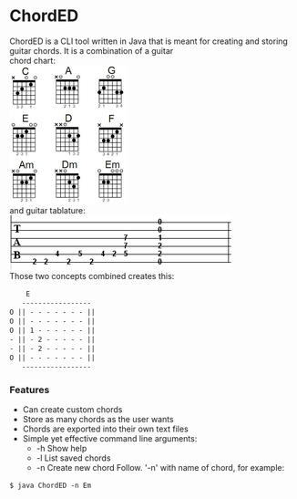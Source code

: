 # ChordED

ChordED is a CLI tool written in Java that is meant for creating and storing guitar chords. It is a combination of a guitar  
chord chart:    
![chart](chart.png)  
and guitar tablature:  
![tab](tab.png)  
Those two concepts combined creates this:  
```
	E  
   -----------------    
O || - - - - - - - ||  
O || - - - - - - - ||    
O || 1 - - - - - - ||  
- || - 2 - - - - - ||       
- || - 2 - - - - - ||  
O || - - - - - - - ||    
   -----------------
```
 ### Features
 * Can create custom chords
 * Store as many chords as the user wants
 * Chords are exported into their own text files
 * Simple yet effective command line arguments:
   * -h Show help
   * -l List saved chords
   * -n Create new chord Follow. '-n' with name of chord, for example: 
```
$ java ChordED -n Em
```
